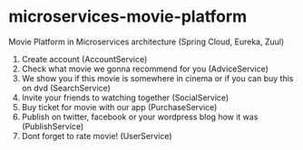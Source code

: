 # microservices-movie-platform
Movie Platform in Microservices architecture
(Spring Cloud, Eureka, Zuul)

1. Create account (AccountService)
2. Check what movie we gonna recommend for you (AdviceService)
3. We show you if this movie is somewhere in cinema or if you can buy this on dvd (SearchService)
4. Invite your friends to watching together (SocialService)
5. Buy ticket for movie with our app (PurchaseService)
6. Publish on twitter, facebook or your wordpress blog how it was (PublishService)
7. Dont forget to rate movie! (UserService)
